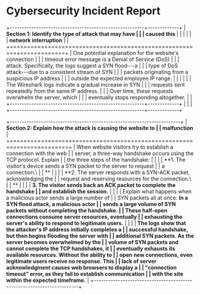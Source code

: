# Cybersecurity Incident Report

+--------------------------------------------------------+-------------+
| **Section 1: Identify the type of attack that may have |             |
| caused this**                                          |             |
|                                                        |             |
| **network interruption**                               |             |
+========================================================+=============+
| One potential explanation for the website's connection |             |
| timeout error message is a Denial of Service (DoS)     |             |
| attack. Specifically, the logs suggest a SYN flood---a |             |
| type of DoS attack---due to a consistent stream of SYN |             |
| packets originating from a suspicious IP address       |             |
| outside the expected employee IP range.                |             |
|                                                        |             |
| The Wireshark logs indicate a gradual increase in SYN  |             |
| requests sent repeatedly from the same IP address.     |             |
| Over time, these requests overwhelm the server, which  |             |
| eventually stops responding altogether.                |             |
+--------------------------------------------------------+-------------+
|                                                        |             |
+--------------------------------------------------------+-------------+

+-----------------------------------------------------------------------+
| **Section 2: Explain how the attack is causing the website to         |
| malfunction**                                                         |
+=======================================================================+
| When website visitors try to establish a connection with the web      |
| server, a three-way handshake occurs using the TCP protocol. Explain  |
| the three steps of the handshake:                                     |
|                                                                       |
| **1. The visitor's device sends a SYN packet to the server to request |
| a connection.\                                                        |
| **                                                                    |
|                                                                       |
| **2. The server responds with a SYN-ACK packet, acknowledging the     |
| request and reserving resources for the connection.\                  |
| **                                                                    |
|                                                                       |
| **3. The visitor sends back an ACK packet to complete the handshake   |
| and establish the session.**                                          |
|                                                                       |
| Explain what happens when a malicious actor sends a large number of   |
| SYN packets all at once: **In a SYN flood attack, a malicious actor   |
| sends a large volume of SYN packets without completing the handshake. |
| These half-open connections consume server resources, eventually      |
| exhausting the server's ability to respond to legitimate users.**     |
|                                                                       |
| **The logs show that the attacker's IP address initially completes a  |
| successful handshake, but then begins flooding the server with        |
| additional SYN packets. As the server becomes overwhelmed by the      |
| volume of SYN packets and cannot complete the TCP handshakes, it      |
| eventually exhausts its available resources. Without the ability to   |
| open new connections, even legitimate users receive no response. This |
| lack of server acknowledgment causes web browsers to display a        |
| "connection timeout" error, as they fail to establish communication   |
| with the site within the expected timeframe.**                        |
+-----------------------------------------------------------------------+
